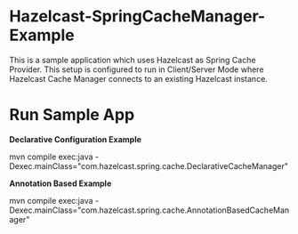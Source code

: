 Hazelcast-SpringCacheManager-Example
====================================

This is a sample application which uses Hazelcast as Spring Cache Provider. 
This setup is configured to run in Client/Server Mode where Hazelcast Cache Manager connects to an existing Hazelcast instance. 


Run Sample App
==============

**Declarative Configuration Example**

mvn compile exec:java -Dexec.mainClass="com.hazelcast.spring.cache.DeclarativeCacheManager"

**Annotation Based Example**

mvn compile exec:java -Dexec.mainClass="com.hazelcast.spring.cache.AnnotationBasedCacheManager"
